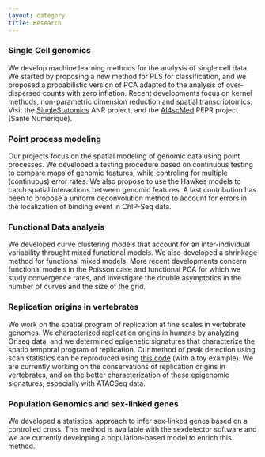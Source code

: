 ```yaml
---
layout: category
title: Research
---
```


### Single Cell genomics

We develop machine learning methods for the analysis of single cell data. We started by proposing a new method for PLS for classification, and we proposed a probabilistic version of PCA adapted to the analysis of over-dispersed counts with zero inflation. Recent developments focus on kernel methods, non-parametric dimension reduction and spatial transcriptomics. Visit the [SingleStatomics](http://anr-singlestatomics.pages.math.cnrs.fr/) ANR project, and the [AI4scMed](https://ai4scmed.github.io) PEPR project (Santé Numérique).

### Point process modeling 

Our projects focus on the spatial modeling of genomic data using point processes. We developed a testing procedure based on continuous testing to compare maps of genomic features, while controling for multiple (continuous) error rates. We also propose to use the Hawkes models to catch spatial interactions between genomic features. A last contribution has been to propose a uniform deconvolution method to account for errors in the localization of binding event in ChIP-Seq data.

### Functional Data analysis

We developed curve clustering models that account for an inter-individual variability throught mixed functional models. We also developed a shrinkage method for functional mixed models. More recent developments concern functional models in the Poisson case and functional PCA for which we study convergence rates, and investigate the double asymptotics in the number of curves and the size of the grid.

### Replication origins in vertebrates

We work on the spatial program of replication at fine scales in vertebrate genomes. We characterized replication origins in humans by analyzing Oriseq data, and we determined epigenetic signatures that characterize the spatio temporal program of replication. Our method of peak detection using scan statistics can be reproduced using <a href="{{ '/assets/soft/scan-method.zip' | prepend: site.baseurl | prepend: site.url }}">this code</a> (with a toy example). We are currently working on the conservations of replication origins in vertebrates, and on the better characterization of these epigenomic signatures, especially with ATACSeq data.

### Population Genomics and sex-linked genes 

We developed a statistical approach to infer sex-linked genes based on a controlled cross. This method is available with the sexdetector software and we are currently developing a population-based model to enrich this method.
